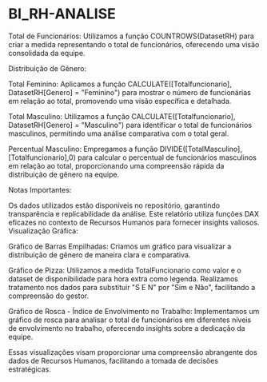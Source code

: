 # BI_RH-ANALISE

Total de Funcionários:
Utilizamos a função COUNTROWS(DatasetRH) para criar a medida representando o total de funcionários, oferecendo uma visão consolidada da equipe.

Distribuição de Gênero:

Total Feminino:
Aplicamos a função CALCULATE([Totalfuncionario], DatasetRH[Genero] = "Feminino") para mostrar o número de funcionárias em relação ao total, promovendo uma visão específica e detalhada.

Total Masculino:
Utilizamos a função CALCULATE([Totalfuncionario], DatasetRH[Genero] = "Masculino") para identificar o total de funcionários masculinos, permitindo uma análise comparativa com o total geral.

Percentual Masculino:
Empregamos a função DIVIDE([TotalMasculino],[Totalfuncionario],0) para calcular o percentual de funcionários masculinos em relação ao total, proporcionando uma compreensão rápida da distribuição de gênero na equipe.

Notas Importantes:

Os dados utilizados estão disponíveis no repositório, garantindo transparência e replicabilidade da análise.
Este relatório utiliza funções DAX eficazes no contexto de Recursos Humanos para fornecer insights valiosos.
Visualização Gráfica:

Gráfico de Barras Empilhadas:
Criamos um gráfico para visualizar a distribuição de gênero de maneira clara e comparativa.

Gráfico de Pizza:
Utilizamos a medida TotalFuncionario como valor e o dataset de disponibilidade para hora extra como legenda. Realizamos tratamento nos dados para substituir "S E N" por "Sim e Não", facilitando a compreensão do gestor.

Gráfico de Rosca - Índice de Envolvimento no Trabalho:
Implementamos um gráfico de rosca para analisar o total de funcionários em diferentes níveis de envolvimento no trabalho, oferecendo insights sobre a dedicação da equipe.

Essas visualizações visam proporcionar uma compreensão abrangente dos dados de Recursos Humanos, facilitando a tomada de decisões estratégicas.
